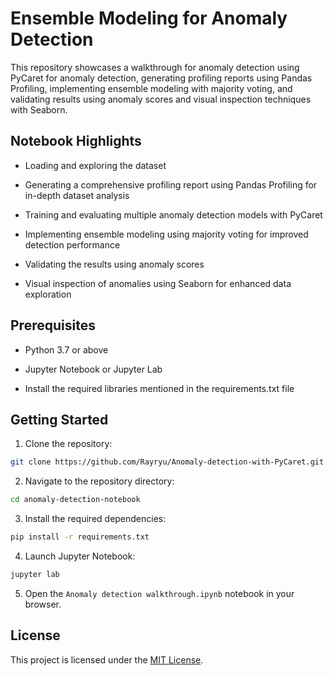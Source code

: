 
# Ensemble Modeling for Anomaly Detection
This repository showcases a walkthrough for anomaly detection using PyCaret for anomaly detection, generating profiling reports using Pandas Profiling, implementing ensemble modeling with majority voting, and validating results using anomaly scores and visual inspection techniques with Seaborn.
## Notebook Highlights

- Loading and exploring the dataset

- Generating a comprehensive profiling report using Pandas Profiling for in-depth dataset analysis

- Training and evaluating multiple anomaly detection models with PyCaret

- Implementing ensemble modeling using majority voting for improved detection performance

- Validating the results using anomaly scores

- Visual inspection of anomalies using Seaborn for enhanced data exploration

  

## Prerequisites

  

- Python 3.7 or above

- Jupyter Notebook or Jupyter Lab

- Install the required libraries mentioned in the requirements.txt file

  

## Getting Started
1. Clone the repository:
```bash
git clone https://github.com/Rayryu/Anomaly-detection-with-PyCaret.git
```

2. Navigate to the repository directory:

```bash
cd anomaly-detection-notebook
```
3. Install the required dependencies:
```bash
pip install -r requirements.txt
```

4. Launch Jupyter Notebook:
```bash
jupyter lab
```
5. Open the ```Anomaly detection walkthrough.ipynb```  notebook in your browser.


## License
This project is licensed under the [MIT License](https://opensource.org/license/mit/).
